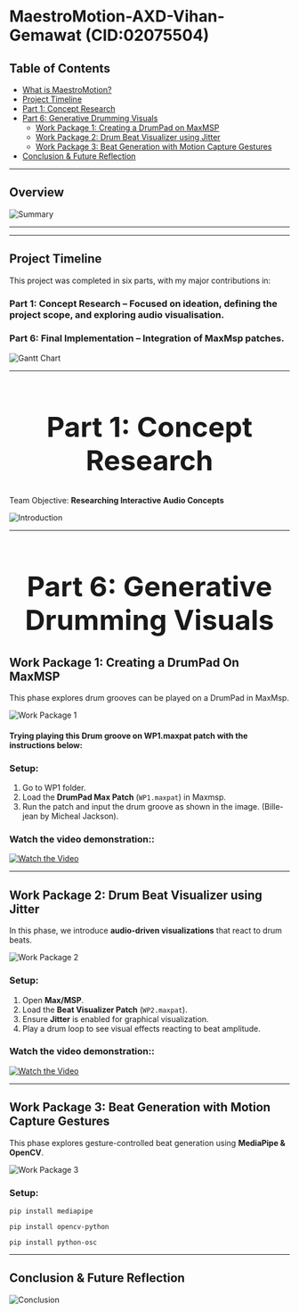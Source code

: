 # MaestroMotion-AXD-Vihan-Gemawat (CID:02075504)

## Table of Contents

- [What is MaestroMotion?](#overview)
- [Project Timeline](#project-timeline)
- [Part 1: Concept Research](#part-1-concept-research)
- [Part 6: Generative Drumming Visuals](#part-6-generative-drumming-visuals)
  - [Work Package 1: Creating a DrumPad on MaxMSP](#work-package-1-creating-a-drumpad-on-maxmsp)
  - [Work Package 2: Drum Beat Visualizer using Jitter](#work-package-2-drum-beat-visualizer-using-jitter)
  - [Work Package 3: Beat Generation with Motion Capture Gestures](#work-package-3-beat-generation-with-motion-capture-gestures)
- [Conclusion & Future Reflection](#conclusion--future-reflection)

---

## Overview

![Summary](images/Summary.png)

---


---

## Project Timeline
This project was completed in six parts, with my major contributions in:

### **Part 1: Concept Research – Focused on ideation, defining the project scope, and exploring audio visualisation.**
### **Part 6: Final Implementation – Integration of MaxMsp patches.**

![Gantt Chart](images/GanttChart.png)



---

<h1 align="center" style="font-size: 50px;">Part 1: Concept Research</h1>

Team Objective: **Researching Interactive Audio Concepts**  

![Introduction](images/Intro.png)

---

<h1 align="center" style="font-size: 50px;">Part 6: Generative Drumming Visuals</h1>

## Work Package 1: Creating a DrumPad On MaxMSP
This phase explores drum grooves can be played on a DrumPad in MaxMsp.

![Work Package 1](images/WP1.png)
#### **Trying playing this Drum groove on WP1.maxpat patch with the instructions below:**


### **Setup:**
1. Go to WP1 folder.
2. Load the **DrumPad Max Patch** (`WP1.maxpat`) in Maxmsp.
3. Run the patch and input the drum groove as shown in the image. (Bille-jean by Micheal Jackson).

### **Watch the video demonstration::**

[![Watch the Video](https://img.youtube.com/vi/I6NFUdLJbnA/0.jpg)](https://youtu.be/I6NFUdLJbnA)

---

## Work Package 2: Drum Beat Visualizer using Jitter
In this phase, we introduce **audio-driven visualizations** that react to drum beats.

![Work Package 2](images/WP2.png)

### **Setup:**
1. Open **Max/MSP**.
2. Load the **Beat Visualizer Patch** (`WP2.maxpat`).
3. Ensure **Jitter** is enabled for graphical visualization.
4. Play a drum loop to see visual effects reacting to beat amplitude.

### **Watch the video demonstration::**

[![Watch the Video](https://img.youtube.com/vi/KqFcrxr7D-o/0.jpg)](https://youtu.be/KqFcrxr7D-o)



---

## Work Package 3: Beat Generation with Motion Capture Gestures
This phase explores gesture-controlled beat generation using **MediaPipe & OpenCV**.

![Work Package 3](images/WP3.png)

### **Setup:**

```
pip install mediapipe
```
```
pip install opencv-python
```
```
pip install python-osc
```


---

## Conclusion & Future Reflection

![Conclusion](images/Conclusion.png)


